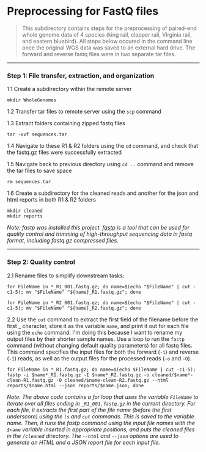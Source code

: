 # Preprocessing for FastQ files
> This subdirectory contains steps for the preprocessing of paired-end whole genome data of 4 species (king rail, clapper rail, Virginia rail, and eastern bluebird). All steps below occured in the command line once the original WGS data was saved to an external hard drive. The forward and reverse fastq files were in two separate tar files.
---
### Step 1: File transfer, extraction, and organization

1.1 Create a subdirectory within the remote server
```
mkdir WholeGenomes 
```
1.2 Transfer tar files to remote server using the `scp` command

1.3 Extract folders containing zipped fastq files 
```
tar -xvf sequences.tar
```
1.4 Navigate to these R1 & R2 folders using the `cd` command, and check that the fastq.gz files were successfully extracted

1.5 Navigate back to previous directory using `cd ..` command and remove the tar files to save space
```
rm sequences.tar
```
1.6 Create a subdirectory for the cleaned reads and another for the json and html reports in both R1 & R2 folders
```
mkdir cleaned
mkdir reports
```
*Note: fastp was installed this project. [fastp]( https://github.com/OpenGene/fastp) is a tool that can be used for quality control and trimming of high-throughput sequencing data in fastq format, including fastq.gz compressed files.*

---
### Step 2: Quality control

2.1 Rename files to simplify downstream tasks: 
```
for FileName in *_R1_001.fastq.gz; do name=$(echo "$FileName" | cut -c1-5); mv "$FileName" "${name}_R1.fastq.gz"; done
```
```
for FileName in *_R2_001.fastq.gz; do name=$(echo "$FileName" | cut -c1-5); mv "$FileName" "${name}_R2.fastq.gz"; done  
```
2.2 Use the `cut` command to extract the first field of the filename before the first _ character, store it as the variable `name`, and print it out for each file using the `echo` command. I'm doing this because I want to rename my output files by their shorter sample names. Use a loop to run the `fastp` command (without changing default quality parameters) for all fastq files. This command specifies the input files for both the forward (`-i`) and reverse (`-I`) reads, as well as the output files for the processed reads (`-o` and `-O`).  

```
for FileName in *_R1.fastq.gz; do name=$(echo $FileName | cut -c1-5); fastp -i $name*_R1.fastq.gz -I $name*_R2.fastq.gz -o cleaned/$name*-clean-R1.fastq.gz -O cleaned/$name-clean-R2.fastq.gz --html reports/$name.html --json reports/$name.json; done
```
*Note: The above code contains a for loop that uses the variable `FileName` to iterate over all files ending in `_R1_001.fastq.gz` in the current directory. For each file, it extracts the first part of the file name (before the first underscore) using the `ls` and `cut` commands. This is saved to the variable name. Then, it runs the fastp command using the input file names with the `$name` variable inserted in appropriate positions, and puts the cleaned files in the `/cleaned` directory. The `--html` and `--json` options are used to generate an HTML and a JSON report file for each input file.* 



